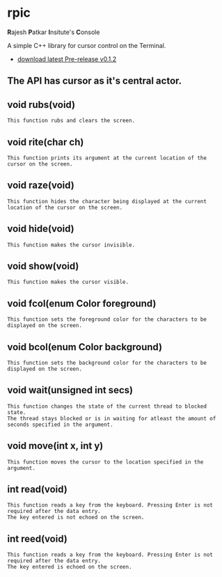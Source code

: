 # rpic
**R**ajesh **P**atkar **I**nsitute's **C**onsole

A simple C++ library for cursor control on the Terminal. 


* [download latest Pre-release v0.1.2](https://github.com/RajeshPatkarInstitute/RpISE-Terminal/releases/tag/v0.1.2)


## The API has cursor as it's central actor. 

## void rubs(void)

    This function rubs and clears the screen.

## void rite(char ch)

    This function prints its argument at the current location of the cursor on the screen.  

## void raze(void)

    This function hides the character being displayed at the current location of the cursor on the screen.

## void hide(void)

    This function makes the cursor invisible.

## void show(void)

    This function makes the cursor visible.

## void fcol(enum Color foreground)

    This function sets the foreground color for the characters to be displayed on the screen.

## void bcol(enum Color background)

    This function sets the background color for the characters to be displayed on the screen. 

## void wait(unsigned int secs)

    This function changes the state of the current thread to blocked state. 
    The thread stays blocked or is in waiting for atleast the amount of seconds specified in the argument.


## void move(int x, int y)

    This function moves the cursor to the location specified in the argument.

## int read(void)

    This function reads a key from the keyboard. Pressing Enter is not required after the data entry. 
    The key entered is not echoed on the screen.

## int reed(void)

    This function reads a key from the keyboard. Pressing Enter is not required after the data entry. 
    The key entered is echoed on the screen.
